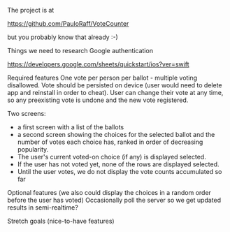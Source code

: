 The project is at

https://github.com/PauloRaff/VoteCounter

but you probably know that already :-)

Things we need to research
Google authentication

https://developers.google.com/sheets/quickstart/ios?ver=swift

Required features
One vote per person per ballot - multiple voting disallowed.
Vote should be persisted on device (user would need to delete app and reinstall in order to cheat).
User can change their vote at any time, so any preexisting vote is undone and the new vote registered.

Two screens:
- a first screen with a list of the ballots
- a second screen showing the choices for the selected ballot and the number of votes each choice has, ranked in order of decreasing popularity.
- The user's current voted-on choice (if any) is displayed selected.
- If the user has not voted yet, none of the rows are displayed selected.
- Until the user votes, we do not display the vote counts accumulated so far

Optional features
 (we also could display the choices in a random order before the user has voted)
 Occasionally poll the server so we get updated results in semi-realtime?

Stretch goals (nice-to-have features)
